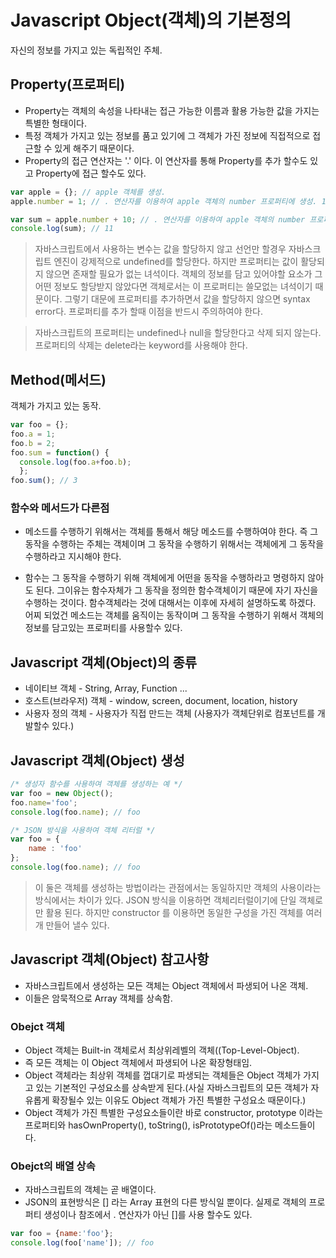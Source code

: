 # Javascript Object(객체)의 기본정의
자신의 정보를 가지고 있는 독립적인 주체.

## Property(프로퍼티)
* Property는 객체의 속성을 나타내는 접근 가능한 이름과 활용 가능한 값을 가지는 특별한 형태이다. 
* 특정 객체가 가지고 있는 정보를 품고 있기에 그 객체가 가진 정보에 직접적으로 접근할 수 있게 해주기 때문이다. 
* Property의 접근 연산자는 '.' 이다. 이 연산자를 통해 Property를 추가 할수도 있고 Property에 접근 할수도 있다.

```javascript
var apple = {}; // apple 객체를 생성.
apple.number = 1; // . 연산자를 이용하여 apple 객체의 number 프로퍼티에 생성. 1이라는 값을 할당.

var sum = apple.number + 10; // . 연산자를 이용하여 apple 객체의 number 프로퍼티에 접근하여 값을 활용할수 있다.
console.log(sum); // 11
```

> 자바스크립트에서 사용하는 변수는 값을 할당하지 않고 선언만 할경우 자바스크립트 엔진이 강제적으로 undefined를 할당한다. 하지만 프로퍼티는 값이 활당되지 않으면 존재할 필요가 없는 녀석이다. 객체의 정보를 담고 있어야할 요소가 그 어떤 정보도 할당받지 않았다면 객체로서는 이 프로퍼티는 쓸모없는 녀석이기 때문이다. 그렇기 대문에 프로퍼티를 추가하면서 값을 할당하지 않으면 syntax error다. 프로퍼티를 추가 할때 이점을 반드시 주의하여야 한다.

> 자바스크립트의 프로퍼티는 undefined나 null을 할당한다고 삭제 되지 않는다. 프로퍼티의 삭제는 delete라는 keyword를 사용해야 한다.

## Method(메서드)
객체가 가지고 있는 동작.

```javascript
var foo = {};
foo.a = 1;
foo.b = 2;
foo.sum = function() {
  console.log(foo.a+foo.b);
  };
foo.sum(); // 3
```

### 함수와 메서드가 다른점
* 메소드를 수행하기 위해서는 객체를 통해서 해당 메소드를 수행하여야 한다. 즉 그 동작을 수행하는 주체는 객체이며 그 동작을 수행하기 위해서는 객체에게 그 동작을 수행하라고 지시해야 한다.

* 함수는 그 동작을 수행하기 위해 객체에게 어떤을 동작을 수행하라고 명령하지 않아도 된다. 그이유는 함수자체가 그 동작을 정의한 함수객체이기 때문에 자기 자신을 수행하는 것이다. 함수객체라는 것에 대해서는 이후에 자세히 설명하도록 하겠다. 어찌 되었건 메소드는 객체를 움직이는 동작이며 그 동작을 수행하기 위해서 객체의 정보를 담고있는 프로퍼티를 사용할수 있다.

## Javascript 객체(Object)의 종류
* 네이티브 객체 - String, Array, Function ...
* 호스트(브라우저) 객체 - window, screen, document, location, history
* 사용자 정의 객체 - 사용자가 직접 만드는 객체 (사용자가 객체단위로 컴포넌트를 개발할수 있다.)

## Javascript 객체(Object) 생성

```javascript
/* 생성자 함수를 사용하여 객체를 생성하는 예 */
var foo = new Object(); 
foo.name='foo';
console.log(foo.name); // foo

/* JSON 방식을 사용하여 객체 리터럴 */
var foo = {
    name : 'foo'
};
console.log(foo.name); // foo
```

> 이 둘은 객체를 생성하는 방법이라는 관점에서는 동일하지만 객체의 사용이라는 방식에서는 차이가 있다. JSON 방식을 이용하면 객체리터럴이기에 단일 객체로만 활용 된다. 하지만 constructor 를 이용하면 동일한 구성을 가진 객체를 여러개 만들어 낼수 있다.

## Javascript 객체(Object) 참고사항

* 자바스크립트에서 생성하는 모든 객체는 Object 객체에서 파생되어 나온 객체. 
* 이들은 암묵적으로 Array 객체를 상속함.

### Obejct 객체

* Object 객체는 Built-in 객체로서 최상위레벨의 객체((Top-Level-Object).
* 즉 모든 객체는 이 Object 객체에서 파생되어 나온 확장형태임.
* Object 객체라는 최상위 객체를 껍대기로 파생되는 객체들은 Object 객체가 가지고 있는 기본적인 구성요소를 상속받게 된다.(사실 자바스크립트의 모든 객체가 자유롭게 확장될수 있는 이유도 Object 객체가 가진 특별한 구성요소 때문이다.)
* Object 객체가 가진 특별한 구성요소들이란 바로 constructor, prototype 이라는 프로퍼티와 hasOwnProperty(), toString(), isPrototypeOf()라는 메소드들이다. 

### Obejct의 배열 상속

* 자바스크립트의 객체는 곧 배열이다.
* JSON의 표현방식은 [] 라는 Array 표현의 다른 방식일 뿐이다. 실제로 객체의 프로퍼티 생성이나 참조에서 . 연산자가 아닌 []를 사용 할수도 있다.

```javascript
var foo = {name:'foo'};
console.log(foo['name']); // foo
```
